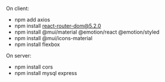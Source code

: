 On client: 
- npm add axios
- npm install react-router-dom@5.2.0
- npm install @mui/material @emotion/react @emotion/styled
- npm install @mui/icons-material
- npm install flexbox

On server:
- npm install cors
- npm install mysql express
